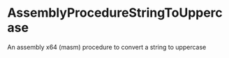 # AssemblyProcedureStringToUppercase

An assembly x64 (masm) procedure to convert a string to uppercase

